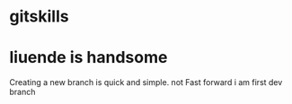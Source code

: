 # gitskills
# liuende is handsome
Creating a new branch is quick and simple.
not Fast forward
i am first dev branch
